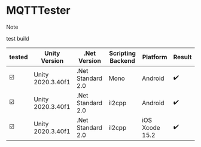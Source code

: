 # MQTTTester

> [!NOTE]
> test build

| tested | Unity Version | .Net Version | Scripting Backend | Platform | Result |
| --- | --- | --- | --- | --- | --- |
| :ballot_box_with_check: | Unity 2020.3.40f1 | .Net Standard 2.0 | Mono | Android | :heavy_check_mark: |
| :ballot_box_with_check: | Unity 2020.3.40f1 | .Net Standard 2.0 | il2cpp | Android | :heavy_check_mark: |
| :ballot_box_with_check: | Unity 2020.3.40f1 | .Net Standard 2.0 | il2cpp | iOS Xcode 15.2 | :heavy_check_mark: |
